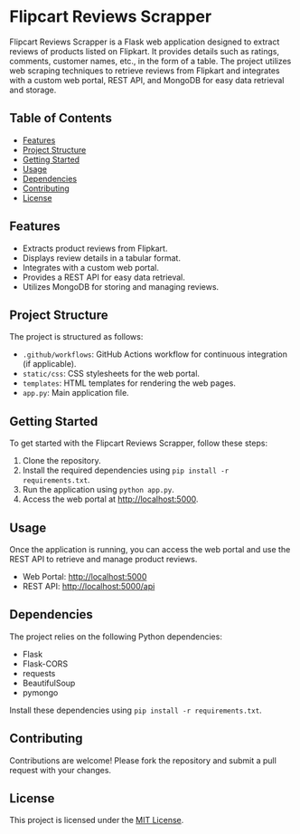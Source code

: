 # Flipcart Reviews Scrapper

Flipcart Reviews Scrapper is a Flask web application designed to extract reviews of products listed on Flipkart. It provides details such as ratings, comments, customer names, etc., in the form of a table. The project utilizes web scraping techniques to retrieve reviews from Flipkart and integrates with a custom web portal, REST API, and MongoDB for easy data retrieval and storage.

## Table of Contents

- [Features](#features)
- [Project Structure](#project-structure)
- [Getting Started](#getting-started)
- [Usage](#usage)
- [Dependencies](#dependencies)
- [Contributing](#contributing)
- [License](#license)

## Features

- Extracts product reviews from Flipkart.
- Displays review details in a tabular format.
- Integrates with a custom web portal.
- Provides a REST API for easy data retrieval.
- Utilizes MongoDB for storing and managing reviews.

## Project Structure

The project is structured as follows:

- `.github/workflows`: GitHub Actions workflow for continuous integration (if applicable).
- `static/css`: CSS stylesheets for the web portal.
- `templates`: HTML templates for rendering the web pages.
- `app.py`: Main application file.

## Getting Started

To get started with the Flipcart Reviews Scrapper, follow these steps:

1. Clone the repository.
2. Install the required dependencies using `pip install -r requirements.txt`.
3. Run the application using `python app.py`.
4. Access the web portal at [http://localhost:5000](http://localhost:5000).

## Usage

Once the application is running, you can access the web portal and use the REST API to retrieve and manage product reviews.

- Web Portal: [http://localhost:5000](http://localhost:5000)
- REST API: [http://localhost:5000/api](http://localhost:5000/api)

## Dependencies

The project relies on the following Python dependencies:

- Flask
- Flask-CORS
- requests
- BeautifulSoup
- pymongo

Install these dependencies using `pip install -r requirements.txt`.

## Contributing

Contributions are welcome! Please fork the repository and submit a pull request with your changes.

## License

This project is licensed under the [MIT License](LICENSE).
